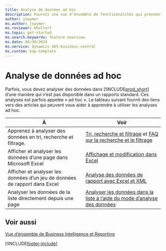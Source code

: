 ```yaml
---
title: Analyse de données ad hoc
description: Fournit une vue d’ensemble de fonctionnalités qui prennent en charge les analyse de données ad hoc dans Business Central.
author: jswymer
ms.author: jswymer
ms.reviewer: bholtorf
ms.topic: get-started
ms.search.keywords: feature overview
ms.date: 04/30/2024
ms.service: dynamics-365-business-central
ms.custom: bap-template
---
```

# Analyse de données ad hoc

Parfois, vous devez analyser des données dans [!INCLUDE[prod_short](includes/prod_short.md)] d’une manière qui n’est pas disponible dans un rapports standard. Ces analyses est parfois appelée « ad hoc ». Le tableau suivant fournit des liens vers des articles qui peuvent vous aider à apprendre à utiliser les analyses ad hoc.

| À | Voir |
| --- | --- |
| Apprenez à analyser des données en tri, recherche et filtrage. | [Tri, recherche et filtrage](ui-enter-criteria-filters.md) et [FAQ sur la recherche et le filtrage](ui-search-filter-faq.yml) |
| Afficher et analyser les données d’une page dans Microsoft Excel | [Affichage et modification dans Excel](across-work-with-excel.md) |
| Afficher et analyser les données d’un jeu de données de rapport dans Excel | [ Analyse des données de rapport avec Excel et XML](report-analyze-excel.md) |
| Analyser les données de la liste directement depuis une page |[Analyser les données dans la liste à l’aide du mode d’analyse des données](analysis-mode.md)|

## Voir aussi

[Vue d’ensemble de Business Intelligence et Reporting](ui-work-report.md)

[!INCLUDE[footer-include](includes/footer-banner.md)]
